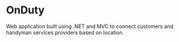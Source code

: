 # OnDuty
Web application built using .NET and MVC to connect customers and handyman services providers based on location.
